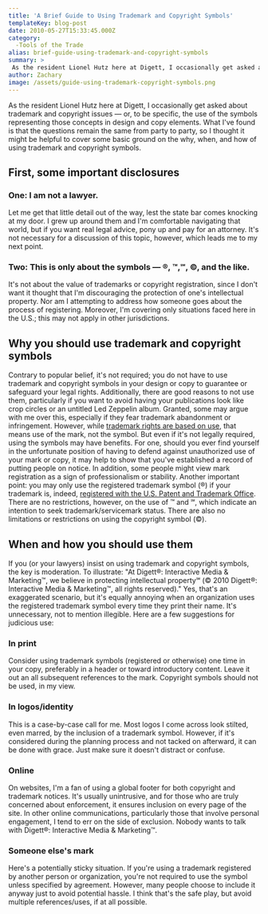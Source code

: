 ```yaml
---
title: 'A Brief Guide to Using Trademark and Copyright Symbols'
templateKey: blog-post
date: 2010-05-27T15:33:45.000Z
category: 
  -Tools of the Trade
alias: brief-guide-using-trademark-and-copyright-symbols
summary: > 
 As the resident Lionel Hutz here at Digett, I occasionally get asked about trademark and copyright issues — or, to be specific, the use of the symbols representing those concepts in design and copy elements. What I've found is that the questions remain the same from party to party, so I thought it might be helpful to cover some basic ground on the why, when, and how of using trademark and copyright symbols.
author: Zachary
image: /assets/guide-using-trademark-copyright-symbols.png
---
```


As the resident Lionel Hutz here at Digett, I occasionally get asked about trademark and copyright issues — or, to be specific, the use of the symbols representing those concepts in design and copy elements. What I've found is that the questions remain the same from party to party, so I thought it might be helpful to cover some basic ground on the why, when, and how of using trademark and copyright symbols.

First, some important disclosures
---------------------------------

### One: I am not a lawyer.

Let me get that little detail out of the way, lest the state bar comes knocking at my door. I grew up around them and I'm comfortable navigating that world, but if you want real legal advice, pony up and pay for an attorney. It's not necessary for a discussion of this topic, however, which leads me to my next point.

### Two: This is only about the symbols — ®, ™,℠, ©, and the like.

It's not about the value of trademarks or copyright registration, since I don't want it thought that I'm discouraging the protection of one's intellectual property. Nor am I attempting to address how someone goes about the process of registering. Moreover, I'm covering only situations faced here in the U.S.; this may not apply in other jurisdictions.

Why you should use trademark and copyright symbols
--------------------------------------------------

Contrary to popular belief, it's not required; you do not have to use trademark and copyright symbols in your design or copy to guarantee or safeguard your legal rights. Additionally, there are good reasons to not use them, particularly if you want to avoid having your publications look like crop circles or an untitled Led Zeppelin album. Granted, some may argue with me over this, especially if they fear trademark abandonment or infringement. However, while [trademark rights are based on use](http://www.inta.org/TrademarkBasics/FactSheets/Pages/LossofTrademarkRightsFactSheet.aspx), that means use of the mark, not the symbol. But even if it's not legally required, using the symbols may have benefits. For one, should you ever find yourself in the unfortunate position of having to defend against unauthorized use of your mark or copy, it may help to show that you've established a record of putting people on notice. In addition, some people might view mark registration as a sign of professionalism or stability. Another important point: you may only use the registered trademark symbol (®) if your trademark is, indeed, [registered with the U.S. Patent and Trademark Office](http://www.uspto.gov/learning-and-resources/trademark-faqs). There are no restrictions, however, on the use of ™ and ℠, which indicate an intention to seek trademark/servicemark status. There are also no limitations or restrictions on using the copyright symbol (©).

When and how you should use them
--------------------------------

If you (or your lawyers) insist on using trademark and copyright symbols, the key is moderation. To illustrate: "At Digett®: Interactive Media & Marketing™, we believe in protecting intellectual property℠ (© 2010 Digett®: Interactive Media & Marketing™, all rights reserved)." Yes, that's an exaggerated scenario, but it's equally annoying when an organization uses the registered trademark symbol every time they print their name. It's unnecessary, not to mention illegible. Here are a few suggestions for judicious use:

### In print

Consider using trademark symbols (registered or otherwise) one time in your copy, preferably in a header or toward introductory content. Leave it out an all subsequent references to the mark. Copyright symbols should not be used, in my view.

### In logos/identity

This is a case-by-case call for me. Most logos I come across look stilted, even marred, by the inclusion of a trademark symbol. However, if it's considered during the planning process and not tacked on afterward, it can be done with grace. Just make sure it doesn't distract or confuse.

### Online

On websites, I'm a fan of using a global footer for both copyright and trademark notices. It's usually unintrusive, and for those who are truly concerned about enforcement, it ensures inclusion on every page of the site. In other online communications, particularly those that involve personal engagement, I tend to err on the side of exclusion. Nobody wants to talk with Digett®: Interactive Media & Marketing™.

### Someone else's mark

Here's a potentially sticky situation. If you're using a trademark registered by another person or organization, you're not required to use the symbol unless specified by agreement. However, many people choose to include it anyway just to avoid potential hassle. I think that's the safe play, but avoid multiple references/uses, if at all possible.